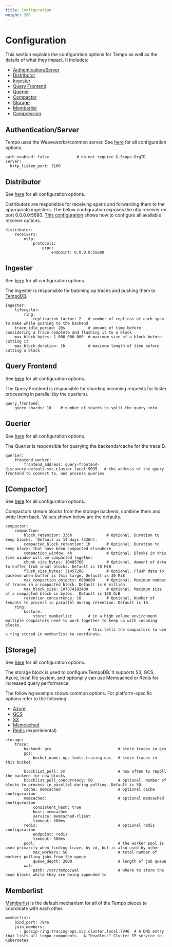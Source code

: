```yaml
---
title: Configuration
weight: 200
---
```


# Configuration

This section explains the configuration options for Tempo as well as the details of what they impact. It includes:

  - [Authentication/Server](#authenticationserver)
  - [Distributor](#distributor)
  - [Ingester](#ingester)
  - [Query Frontend](#queryfrontend)
  - [Querier](#querier)
  - [Compactor](#compactor)
  - [Storage](#storage)
  - [Memberlist](#memberlist)
  - [Compression](#compression)

## Authentication/Server
Tempo uses the Weaveworks/common server.  See [here](https://github.com/weaveworks/common/blob/master/server/server.go#L45) for all configuration options.

```
auth_enabled: false            # do not require X-Scope-OrgID
server:
  http_listen_port: 3100
```

## Distributor
See [here](https://github.com/grafana/tempo/blob/master/modules/distributor/config.go) for all configuration options.

Distributors are responsible for receiving spans and forwarding them to the appropriate ingesters.  The below configuration
exposes the otlp receiver on port 0.0.0.0:5680.  [This configuration](https://github.com/grafana/tempo/blob/master/example/docker-compose/etc/tempo-s3-minio.yaml) shows how to
configure all available receiver options.

```
distributor:
    receivers:
        otlp:
            protocols:
                grpc:
                    endpoint: 0.0.0.0:55680
```

## Ingester
See [here](https://github.com/grafana/tempo/blob/master/modules/ingester/config.go) for all configuration options.

The ingester is responsible for batching up traces and pushing them to [TempoDB](#storage).

```
ingester:
    lifecycler:
        ring:
            replication_factor: 2   # number of replicas of each span to make while pushing to the backend
    trace_idle_period: 20s          # amount of time before considering a trace complete and flushing it to a block
    max_block_bytes: 1_000_000_000  # maximum size of a block before cutting it
    max_block_duration: 1h          # maximum length of time before cutting a block
```

## Query Frontend
See [here](https://github.com/grafana/tempo/blob/master/modules/frontend/config.go) for all configuration options.

The Query Frontend is responsible for sharding incoming requests for faster processing in parallel (by the queriers).

```
query_frontend:
    query_shards: 10    # number of shards to split the query into
```

## Querier
See [here](https://github.com/grafana/tempo/blob/master/modules/querier/config.go) for all configuration options.

The Querier is responsible for querying the backends/cache for the traceID.

```
querier:
    frontend_worker:
        frontend_address: query-frontend-discovery.default.svc.cluster.local:9095   # the address of the query frontend to connect to, and process queries
```

## [Compactor]
See [here](https://github.com/grafana/tempo/blob/master/modules/compactor/config.go) for all configuration options.

Compactors stream blocks from the storage backend, combine them and write them back.  Values shown below are the defaults.

```
compactor:
    compaction:
        block_retention: 336h               # Optional. Duration to keep blocks.  Default is 14 days (336h).
        compacted_block_retention: 1h       # Optional. Duration to keep blocks that have been compacted elsewhere
        compaction_window: 4h               # Optional. Blocks in this time window will be compacted together
        chunk_size_bytes: 10485760          # Optional. Amount of data to buffer from input blocks. Default is 10 MiB
        flush_size_bytes: 31457280          # Optional. Flush data to backend when buffer is this large. Default is 30 MiB
        max_compaction_objects: 6000000     # Optional. Maximum number of traces in a compacted block. Default is 6 million.
        max_block_size: 107374182400        # Optional. Maximum size of a compacted block in bytes.  Default is 100 GiB
        retention_concurrency: 10           # Optional. Number of tenants to process in parallel during retention. Default is 10.
    ring:
        kvstore:
            store: memberlist       # in a high volume environment multiple compactors need to work together to keep up with incoming blocks.
                                    # this tells the compactors to use a ring stored in memberlist to coordinate.
```

## [Storage]
See [here](https://github.com/grafana/tempo/blob/master/tempodb/config.go) for all configuration options.

The storage block is used to configure TempoDB. It supports S3, GCS, Azure, local file system, and optionally can use Memcached or Redis for increased query performance.  

The following example shows common options.  For platform-specific options refer to the following:
* [Azure](azure/)
* [GCS](gcs/)
* [S3](s3/)
* [Memcached](memcached/)
* [Redis](redis/) (experimental)

```
storage:
    trace:
        backend: gcs                             # store traces in gcs
        gcs:
            bucket_name: ops-tools-tracing-ops   # store traces in this bucket

        blocklist_poll: 5m                       # how often to repoll the backend for new blocks
        blocklist_poll_concurrency: 50           # optional. Number of blocks to process in parallel during polling. Default is 50.
        cache: memcached                         # optional cache configuration
        memcached:                               # optional memcached configuration
            consistent_hash: true
            host: memcached
            service: memcached-client
            timeout: 500ms
        redis:                                   # optional redis configuration 
            endpoint: redis
            timeout: 500ms
        pool:                                    # the worker pool is used primarily when finding traces by id, but is also used by other
            max_workers: 50                      # total number of workers pulling jobs from the queue
            queue_depth: 2000                    # length of job queue
        wal:
            path: /var/tempo/wal                 # where to store the head blocks while they are being appended to
```

## Memberlist
[Memberlist](https://github.com/hashicorp/memberlist) is the default mechanism for all of the Tempo pieces to coordinate with each other.

```
memberlist:
    bind_port: 7946
    join_members:
      - gossip-ring.tracing-ops.svc.cluster.local:7946  # A DNS entry that lists all tempo components.  A "Headless" Cluster IP service in Kubernetes
```
